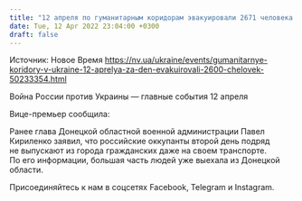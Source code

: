 ```yaml
---
title: "12 апреля по гуманитарным коридорам эвакуировали 2671 человека — Верещук"
date: Tue, 12 Apr 2022 23:04:00 +0300
draft: false
---
```

Источник: Новое Время https://nv.ua/ukraine/events/gumanitarnye-koridory-v-ukraine-12-aprelya-za-den-evakuirovali-2600-chelovek-50233354.html


Война России против Украины — главные события 12 апреля

 Вице-премьер сообщила:

Ранее глава Донецкой областной военной администрации Павел Кириленко заявил, что российские оккупанты второй день подряд не выпускают из города гражданских даже на своем транспорте. По его информации, большая часть людей уже выехала из Донецкой области.

Присоединяйтесь к нам в соцсетях Facebook, Telegram и Instagram.
